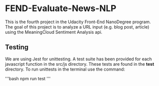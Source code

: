 # FEND-Evaluate-News-NLP
This is the fourth project in the Udacity Front-End NanoDegree program.
The goal of this project is to analyze a URL input (e.g. blog post, article) using the MeaningCloud Sentiment Analysis api.

## Testing
We are using Jest for unittesting. A test suite has been provided for each javascript function in the src/js directory. These tests are found in the __test__ directory. To run unittests in the terminal use the command:

'''bash
npm run test
'''
